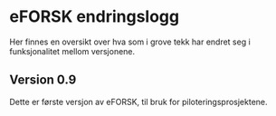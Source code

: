 # eFORSK endringslogg

Her finnes en oversikt over hva som i grove tekk har endret seg i funksjonalitet mellom versjonene.

## Version 0.9

Dette er første versjon av eFORSK, til bruk for piloteringsprosjektene.
